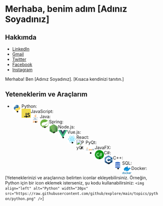 # Merhaba, benim adım [Adınız Soyadınız]

## Hakkımda
- [LinkedIn](https://www.linkedin.com/in/linkedin-profiliniz/)
- [Gmail](mailto:mail_adresiniz@gmail.com)
- [Twitter](https://twitter.com/twitter_profiliniz)
- [Facebook](https://www.facebook.com/facebook_profiliniz)
- [Instagram](https://www.instagram.com/instagram_profiliniz)

Merhaba! Ben [Adınız Soyadınız]. [Kısaca kendinizi tanıtın.]

## Yeteneklerim ve Araçlarım
- Python: <img align="left" alt="Python" width="30px" src="https://raw.githubusercontent.com/github/explore/main/topics/python/python.png" />
- JavaScript: <img align="left" alt="JavaScript" width="30px" src="https://raw.githubusercontent.com/github/explore/main/topics/javascript/javascript.png" />
- Java: <img align="left" alt="Java" width="30px" src="https://raw.githubusercontent.com/github/explore/main/topics/java/java.png" />
- Spring: <img align="left" alt="Spring" width="30px" src="https://raw.githubusercontent.com/github/explore/main/topics/spring-boot/spring-boot.png" />
- Node.js: <img align="left" alt="Node.js" width="30px" src="https://raw.githubusercontent.com/github/explore/main/topics/nodejs/nodejs.png" />
- Vue.js: <img align="left" alt="Vue.js" width="30px" src="https://raw.githubusercontent.com/github/explore/main/topics/vue/vue.png" />
- React: <img align="left" alt="React" width="30px" src="https://raw.githubusercontent.com/github/explore/main/topics/react/react.png" />
- PyQt: <img align="left" alt="PyQt" width="30px" src="https://raw.githubusercontent.com/github/explore/main/topics/pyqt/pyqt.png" />
- JavaFX: <img align="left" alt="JavaFX" width="30px" src="https://raw.githubusercontent.com/github/explore/main/topics/javafx/javafx.png" />
- C#: <img align="left" alt="C#" width="30px" src="https://raw.githubusercontent.com/github/explore/main/topics/csharp/csharp.png" />
- C++: <img align="left" alt="C++" width="30px" src="https://raw.githubusercontent.com/github/explore/main/topics/cpp/cpp.png" />
- SQL: <img align="left" alt="SQL" width="30px" src="https://raw.githubusercontent.com/github/explore/main/topics/sql/sql.png" />
- Docker: <img align="left" alt="Docker" width="30px" src="https://raw.githubusercontent.com/github/explore/main/topics/docker/docker.png" />

[Yeteneklerinizi ve araçlarınızı belirten iconlar ekleyebilirsiniz. Örneğin, Python için bir icon eklemek isterseniz, şu kodu kullanabilirsiniz: `<img align="left" alt="Python" width="30px" src="https://raw.githubusercontent.com/github/explore/main/topics/python/python.png" />`]

